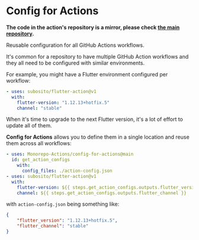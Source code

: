 # Config for Actions

**The code in the action's repository is a mirror, please check [the main repository](https://github.com/tianhaoz95/monorepo-actions/tree/main/actions/config-for-actions).**

Reusable configuration for all GitHub Actions workflows.

It's common for a repository to have multiple GitHub Action workflows and they all need to be configured with similar environments.


For example, you might have a Flutter environment configured per workflow:

```yml
- uses: subosito/flutter-action@v1
  with:
    flutter-version: "1.12.13+hotfix.5"
    channel: "stable"
```

When it's time to upgrade to the next Flutter version, it's a lot of effort to update all of them.

**Config for Actions** allows you to define them in a single location and reuse them across all workflows:

```yml
- uses: Monorepo-Actions/config-for-actions@main
  id: get_action_configs
    with:
      config_files: ./action-config.json
- uses: subosito/flutter-action@v1
  with:
    flutter-version: ${{ steps.get_action_configs.outputs.flutter_version }}
    channel: ${{ steps.get_action_configs.outputs.flutter_channel }}
```

with `action-config.json` being something like:

```json
{
    "flutter_version": "1.12.13+hotfix.5",
    "flutter_channel": "stable"
}
```